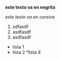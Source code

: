 **este texto va en negrita**

*este texto va en cursiva*

1. sdfasdf
2. asdfasdf
3. asdfasdf


* lista 1
* lista 2
  *lista 4
